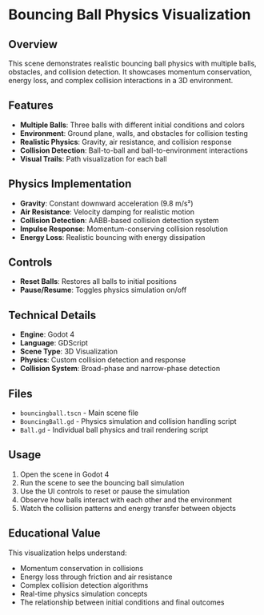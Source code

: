 # Bouncing Ball Physics Visualization

## Overview
This scene demonstrates realistic bouncing ball physics with multiple balls, obstacles, and collision detection. It showcases momentum conservation, energy loss, and complex collision interactions in a 3D environment.

## Features
- **Multiple Balls**: Three balls with different initial conditions and colors
- **Environment**: Ground plane, walls, and obstacles for collision testing
- **Realistic Physics**: Gravity, air resistance, and collision response
- **Collision Detection**: Ball-to-ball and ball-to-environment interactions
- **Visual Trails**: Path visualization for each ball

## Physics Implementation
- **Gravity**: Constant downward acceleration (9.8 m/s²)
- **Air Resistance**: Velocity damping for realistic motion
- **Collision Detection**: AABB-based collision detection system
- **Impulse Response**: Momentum-conserving collision resolution
- **Energy Loss**: Realistic bouncing with energy dissipation

## Controls
- **Reset Balls**: Restores all balls to initial positions
- **Pause/Resume**: Toggles physics simulation on/off

## Technical Details
- **Engine**: Godot 4
- **Language**: GDScript
- **Scene Type**: 3D Visualization
- **Physics**: Custom collision detection and response
- **Collision System**: Broad-phase and narrow-phase detection

## Files
- `bouncingball.tscn` - Main scene file
- `BouncingBall.gd` - Physics simulation and collision handling script
- `Ball.gd` - Individual ball physics and trail rendering script

## Usage
1. Open the scene in Godot 4
2. Run the scene to see the bouncing ball simulation
3. Use the UI controls to reset or pause the simulation
4. Observe how balls interact with each other and the environment
5. Watch the collision patterns and energy transfer between objects

## Educational Value
This visualization helps understand:
- Momentum conservation in collisions
- Energy loss through friction and air resistance
- Complex collision detection algorithms
- Real-time physics simulation concepts
- The relationship between initial conditions and final outcomes
